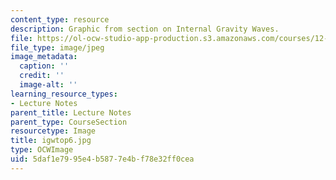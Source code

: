 ```yaml
---
content_type: resource
description: Graphic from section on Internal Gravity Waves.
file: https://ol-ocw-studio-app-production.s3.amazonaws.com/courses/12-802-wave-motions-in-the-ocean-and-atmosphere-spring-2004/5daf1e7995e4b5877e4bf78e32ff0cea_igwtop6.jpg
file_type: image/jpeg
image_metadata:
  caption: ''
  credit: ''
  image-alt: ''
learning_resource_types:
- Lecture Notes
parent_title: Lecture Notes
parent_type: CourseSection
resourcetype: Image
title: igwtop6.jpg
type: OCWImage
uid: 5daf1e79-95e4-b587-7e4b-f78e32ff0cea
---
```

